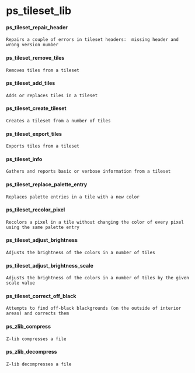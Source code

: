 # ps_tileset_lib
#### ps_tileset_repair_header
	Repairs a couple of errors in tileset headers:  missing header and wrong version number
#### ps_tileset_remove_tiles
	Removes tiles from a tileset
#### ps_tileset_add_tiles
	Adds or replaces tiles in a tileset
#### ps_tileset_create_tileset
	Creates a tileset from a number of tiles
#### ps_tileset_export_tiles
	Exports tiles from a tileset
#### ps_tileset_info
	Gathers and reports basic or verbose information from a tileset
#### ps_tileset_replace_palette_entry
	Replaces palette entries in a tile with a new color
#### ps_tileset_recolor_pixel
	Recolors a pixel in a tile without changing the color of every pixel using the same palette entry
#### ps_tileset_adjust_brightness
	Adjusts the brightness of the colors in a number of tiles
#### ps_tileset_adjust_brightness_scale
	Adjusts the brightness of the colors in a number of tiles by the given scale value
#### ps_tileset_correct_off_black
	Attempts to find off-black blackgrounds (on the outside of interior areas) and corrects them
#### ps_zlib_compress
	Z-lib compresses a file
#### ps_zlib_decompress
	Z-lib decompresses a file
